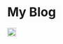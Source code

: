 # My Blog

[<img src="https://api.gitsponsors.com/api/badge/img?id=141370986" height="20">](https://api.gitsponsors.com/api/badge/link?p=q7TBb4NtOL7CLD64EmTn6HpX21Ui5uhH+Vtns245JGctOr9wg6BeLDUkStii0FMuRxbpCopH18IEJ/PfIfW9NcyUaG3/lsRehOz0KvIkUOGxkR5d6w2e54Ig0SxgaRkTHlYYterfvuzY8v+ZDd8HYw==)
